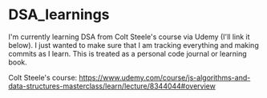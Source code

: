 # DSA_learnings

I'm currently learning DSA from Colt Steele's course via Udemy (I'll link it below). I just wanted to make sure that I am tracking everything and making commits as I learn. This is treated as a personal code journal or learning book.

Colt Steele's course: https://www.udemy.com/course/js-algorithms-and-data-structures-masterclass/learn/lecture/8344044#overview
